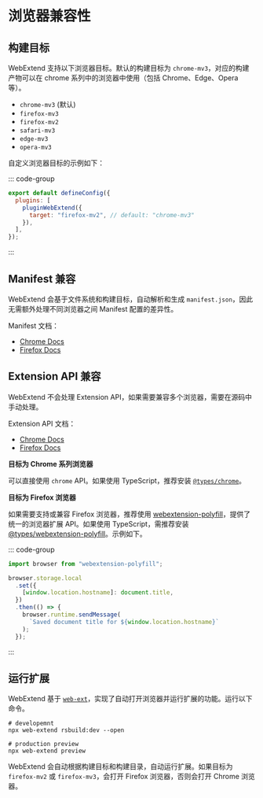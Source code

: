 # 浏览器兼容性

## 构建目标

WebExtend 支持以下浏览器目标。默认的构建目标为 `chrome-mv3`，对应的构建产物可以在 chrome 系列中的浏览器中使用（包括 Chrome、Edge、Opera 等）。

- `chrome-mv3` (默认)
- `firefox-mv3`
- `firefox-mv2`
- `safari-mv3`
- `edge-mv3`
- `opera-mv3`

自定义浏览器目标的示例如下：

::: code-group

```js [rsbuild.config.js]
export default defineConfig({
  plugins: [
    pluginWebExtend({
      target: "firefox-mv2", // default: "chrome-mv3"
    }),
  ],
});
```

:::

## Manifest 兼容

WebExtend 会基于文件系统和构建目标，自动解析和生成 `manifest.json`，因此无需额外处理不同浏览器之间 Manifest 配置的差异性。

Manifest 文档：

- [Chrome Docs](https://developer.chrome.com/docs/extensions/reference/manifest)
- [Firefox Docs](https://developer.mozilla.org/en-US/docs/Mozilla/Add-ons/WebExtensions/manifest.json)

## Extension API 兼容

WebExtend 不会处理 Extension API，如果需要兼容多个浏览器，需要在源码中手动处理。

Extension API 文档：

- [Chrome Docs](https://developer.chrome.com/docs/extensions/reference/api)
- [Firefox Docs](https://developer.mozilla.org/en-US/docs/Mozilla/Add-ons/WebExtensions/API)

**目标为 Chrome 系列浏览器**

可以直接使用 `chrome` API。如果使用 TypeScript，推荐安装 [`@types/chrome`](https://www.npmjs.com/package/@types/chrome)。

**目标为 Firefox 浏览器**

如果需要支持或兼容 Firefox 浏览器，推荐使用 [webextension-polyfill](https://www.npmjs.com/package/webextension-polyfill)，提供了统一的浏览器扩展 API。如果使用 TypeScript，需推荐安装 [@types/webextension-polyfill](https://www.npmjs.com/package/@types/webextension-polyfill)。示例如下。

::: code-group

```js [src/content.js]
import browser from "webextension-polyfill";

browser.storage.local
  .set({
    [window.location.hostname]: document.title,
  })
  .then(() => {
    browser.runtime.sendMessage(
      `Saved document title for ${window.location.hostname}`
    );
  });
```

:::

## 运行扩展

WebExtend 基于 [`web-ext`](https://github.com/mozilla/web-ext)，实现了自动打开浏览器并运行扩展的功能。运行以下命令。

```shell
# developemnt
npx web-extend rsbuild:dev --open

# production preview
npx web-extend preview
```

WebExtend 会自动根据构建目标和构建目录，自动运行扩展。如果目标为 `firefox-mv2` 或 `firefox-mv3`，会打开 Firefox 浏览器，否则会打开 Chrome 浏览器。
